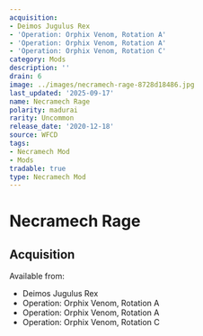 ```yaml
---
acquisition:
- Deimos Jugulus Rex
- 'Operation: Orphix Venom, Rotation A'
- 'Operation: Orphix Venom, Rotation A'
- 'Operation: Orphix Venom, Rotation C'
category: Mods
description: ''
drain: 6
image: ../images/necramech-rage-8728d18486.jpg
last_updated: '2025-09-17'
name: Necramech Rage
polarity: madurai
rarity: Uncommon
release_date: '2020-12-18'
source: WFCD
tags:
- Necramech Mod
- Mods
tradable: true
type: Necramech Mod
---
```


# Necramech Rage

## Acquisition

Available from:
- Deimos Jugulus Rex
- Operation: Orphix Venom, Rotation A
- Operation: Orphix Venom, Rotation A
- Operation: Orphix Venom, Rotation C

